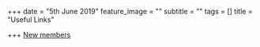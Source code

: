 +++
date = "5th June 2019"
feature_image = ""
subtitle = ""
tags = []
title = "Useful Links"

+++
[New members](https://members.scouts.org.uk/documents/GDPR/Forms/VO%20Adult%20Information%20Form%20Jan2019_Print%20Friendly%20-%20final.pdf)